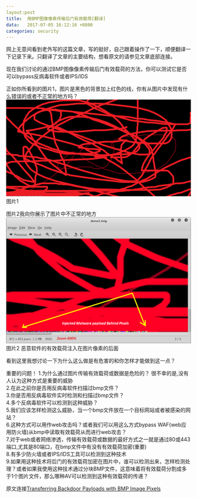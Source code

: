 ```yaml
---
layout:post 
title:  用BMP图像像素传输后门有效载荷[翻译]
data:   2017-07-05 16:12:16 +0800
categories: security
---
```


网上无意间看到老外写的这篇文章，写的挺好，自己跟着操作了一下，顺便翻译一下记录下来。只翻译了文章的主要结构，想看原文的请参见文章底部连接。

现在我们讨论的通过BMP图像像素传输后门有效载荷的方法，你可以测试它是否可以bypass反病毒软件或者IPS/IDS


正如你所看到的图片1，图片是黑色的背景加上红色的线，你有从图片中发现有什么错误的或者不正常的地方吗？
![图片1](../images/bmp1.png)  
图片1

图片2我向你展示了图片中不正常的地方
![图片2](../images/bmp2.png)  
图片2 恶意软件的有效载荷注入在图片像素的后面


看到这里我想讨论一下为什么这么做是有危害的和你怎样才能做到这一点？

重要的问题！
    1.为什么通过图片传输有效载荷或数据是危险的？
        很不幸的是,没有人认为这种方式是重要的威胁  
    2.在此之前你是否用反病毒软件扫描过bmp文件？  
    3.你是否用反病毒软件实时检测和扫描过bmp文件？  
    4.多个反病毒软件可以检测到这种威胁？  
    5.我们应该怎样检测这么威胁，当一个bmp文件放在一个目标网站或者被感染的网站？  
    6.这种方式可以用作web攻击吗？或者我们可以用这么方式bypass WAF(web应用防火墙)从bmp中读取有效载荷从而进行web攻击？  
    7.对于web或者网络渗透，传输有效载荷或数据的最好方式之一就是通过80或443端口,尤其是80端口，在bmp文件中有没有有效载荷加密(重要)  
    8.有多少防火墙或者IPS/IDS工具可以检测到这种技术  
    9.如果用这种技术将后门的有效载荷加密在图片中，谁可以检测出来，怎样检测处理？或者如果我使用这种技术通过分块BMP文件，这意味着将有效载荷分割成多于1个图片文件，那么哪种AV可以检测到这种有效载荷的传递？  



原文连接[Transferring Backdoor Payloads with BMP Image Pixels][src-url]

[src-url]:  https://www.peerlyst.com/posts/transferring-backdoor-payloads-with-bmp-image-pixels-damon-mohammadbagher?utm_source=twitter&utm_medium=social&utm_content=peerlyst_post&utm_campaign=peerlyst_resource


